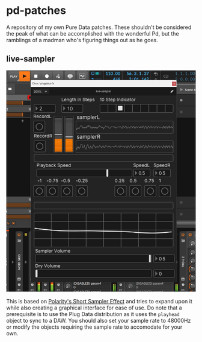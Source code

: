 # pd-patches

A repository of my own Pure Data patches. These shouldn't be considered the peak of what can be accomplished with the wonderful Pd, but the ramblings of a madman who's figuring things out as he goes.

## live-sampler

![live-sampler](live-sampler.jpg)

This is based on [Polarity's Short Sampler Effect](https://www.youtube.com/watch?v=v9a9qXfHdtc) and tries to expand upon it while also creating a graphical interface for ease of use. Do note that a prerequisite is to use the Plug Data distribution as it uses the `playhead` object to sync to a DAW. You should also set your sample rate to 48000Hz or modify the objects requiring the sample rate to accomodate for your own.